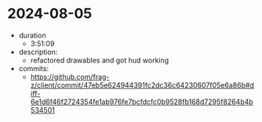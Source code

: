 # 2024-08-05
- duration
  - 3:51:09
- description:
  - refactored drawables and got hud working
- commits:
  - https://github.com/frag-z/client/commit/47eb5e624944391fc2dc36c64230607f05e6a86b#diff-6e1d6f46f2724354fe1ab976fe7bcfdcfc0b9528fb168d7295f8264b4b534501
